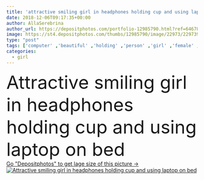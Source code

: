 ```yaml
---
title: 'attractive smiling girl in headphones holding cup and using laptop on bed '
date: 2018-12-06T09:17:35+00:00
author: AllaSerebrina
author_url: https://depositphotos.com/portfolio-12985790.html?ref=64678756
image: https://st4.depositphotos.com/thumbs/12985790/image/22973/229739752/api_thumb_450.jpg?forcejpeg=true
type: "post"
tags: ['computer' ,'beautiful' ,'holding' ,'person' ,'girl' ,'female' ,'sitting' ,'young' ,'smiling' ,'people' ,'caucasian' ,'cup' ,'drink' ,'bed' ,'pretty' ,'beverage' ,'mug' ,'woman' ,'electronics' ,'laptop' ,'indoors' ,'using' ,'headphones' ,'attractive' ,'casual' ,'bedroom' ,'gadgets' ,'copy space' ,'at home' ,'listening music' ,'digital devices' ]
categories: 
  - girl
---
```

<div aling="center">
            <font size="60"> Attractive smiling girl in headphones holding cup and using laptop on bed</font>   
</div>
<div>
    <a href='https://depositphotos.com/229739752/stock-photo-attractive-smiling-girl-headphones-holding.html?ref=64678756' target=_blank > Go "Depositphotos" to get lage size of this picture ->
        <img href='https://depositphotos.com/229739752/stock-photo-attractive-smiling-girl-headphones-holding.html?ref=64678756' src='https://st4.depositphotos.com/12985790/22973/i/950/depositphotos_229739752-stock-photo-attractive-smiling-girl-headphones-holding.jpg?forcejpeg=true' alt='Attractive smiling girl in headphones holding cup and using laptop on bed' >
    </a>
</div>
